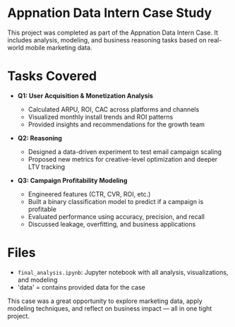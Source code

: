 # Appnation Data Intern Case Study

This project was completed as part of the Appnation Data Intern Case. It includes analysis, modeling, and business reasoning tasks based on real-world mobile marketing data.

# Tasks Covered

- **Q1: User Acquisition & Monetization Analysis**
  - Calculated ARPU, ROI, CAC across platforms and channels
  - Visualized monthly install trends and ROI patterns
  - Provided insights and recommendations for the growth team

- **Q2: Reasoning**
  - Designed a data-driven experiment to test email campaign scaling
  - Proposed new metrics for creative-level optimization and deeper LTV tracking

- **Q3: Campaign Profitability Modeling**
  - Engineered features (CTR, CVR, ROI, etc.)
  - Built a binary classification model to predict if a campaign is profitable
  - Evaluated performance using accuracy, precision, and recall
  - Discussed leakage, overfitting, and business applications

# Files

- `final_analysis.ipynb`: Jupyter notebook with all analysis, visualizations, and modeling
- 'data' = contains provided data for the case


This case was a great opportunity to explore marketing data, apply modeling techniques, and reflect on business impact — all in one tight project.
